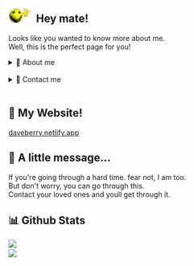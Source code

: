 <h2>
    <img src="images/wavey.gif" width="50">
    Hey mate!
</h2>
<p>
    Looks like you wanted to know more about me. <br>
    Well, this is the perfect page for you!
</p>


<!--About Me-->
<details>
    <summary>👤 About me</summary>
    <br>
    <p>
        I'm a <b>14 year old</b> <a href="https://en.wikipedia.org/wiki/Australian_Cattle_Dog" target="_blank">Blue Heeler</a>
        who codes! <br>
        I'm from <b>Malaysia</b>, I love dogs and cats, I do <b>FNF Modding</b> and no, I'm not a content
        creator.
    </p>
    <h2> 💻 Coding Languages </h2>
    <a href="https://skillicons.dev/" target="_blank">
        <img src="https://skillicons.dev/icons?i=haxeflixel,lua,html,css&theme=dark" class="center">
    </a>
    <h2> ❓ Hobbies </h2>
    <div>
        <img src="images/microphone.png" width="50">
        <img src="images/art palette.png" width="50">
    </div>
</details>
<br>

<!--Contact Me-->
<details>
    <br>
    <summary>📱 Contact me</summary>
    <p> Ill try my best to respond! </p>
    <h2>
        <a href="https://bsky.app/profile/daveberry.netlify.app/" target="_blank">Bluesky: daveberry.netlify.app</a> <br>
        <a href="https://daveberry.netlify.app/">Matrix: @daveberry:matrix.org</a> <br>
        <a href="https://daveberry.netlify.app/">Discord: daveberrys</a>
    </h2>
</details>
<br>

<h2> 📜 My Website! </h2>
<a href="https://daveberry.netlify.app/">daveberry.netlify.app</a>
<br>

<h2> 💬 A little message... </h2>
<p>
    If you're going through a hard time. fear not, I am too. <br>
    But don't worry, you can go through this. <br>
    Contact your loved ones and youll get through it.
</p>

<h2>📊 Github Stats</h2>
<a href="https://github.com/anuraghazragithub-readme-stats"target="_blank">
    <img src="https://github-readme-stats.vercel.app/api/wakatime?username=Daveberry&theme=tokyonight&layout=compact" class="center">
    <br>
    <img src="https://github-readme-stats.vercel.app/api?username=daveberrys&theme=tokyonight&layout=compact" class="center">
</a>

